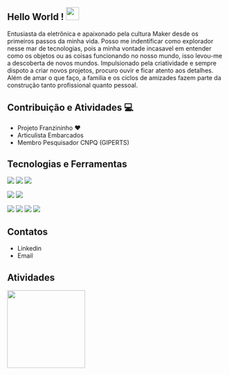 

## Hello World ! <img src="https://raw.githubusercontent.com/MartinHeinz/MartinHeinz/master/wave.gif" width="30px">
  Entusiasta da eletrônica e apaixonado pela cultura Maker desde os primeiros passos da minha vida. Posso me indentificar como explorador nesse mar de tecnologias, pois a minha vontade incasavel em entender como os objetos ou as coisas funcionando no nosso mundo, isso levou-me a descoberta de novos mundos. Impulsionado pela criatividade e sempre dispoto a criar novos projetos, procuro ouvir e ficar atento aos detalhes. Além de amar o que faço, a familia e os ciclos de amizades fazem parte da construção tanto profissional quanto pessoal.
  
  
## Contribuição e Atividades 💻
  - Projeto Franzininho ❤
  - Articulista Embarcados 
  - Membro Pesquisador CNPQ (GIPERTS)
## Tecnologias e Ferramentas 
![](https://img.shields.io/badge/PCB-Eagle-informational?style=flat&logo=<LOGO_NAME>&logoColor=white&color=2bbc8a)
![](https://img.shields.io/badge/PCB-Proteus-informational?style=flat&logo=<LOGO_NAME>&logoColor=white&color=2bbc8a)
![](https://img.shields.io/badge/PCB-EasyEAD-informational?style=flat&logo=<LOGO_NAME>&logoColor=white&color=2bbc8a)

![](https://img.shields.io/badge/Linguagem-C-informational?style=flat&logo=data:image/svg%2bxml;base64,<BASE64_DATA>)
![](https://img.shields.io/badge/Linguagem-C++-informational?style=flat&logo=data:image/svg%2bxml;base64,<BASE64_DATA>)

![](https://img.shields.io/badge/Hardware-AVR-orange)
![](https://img.shields.io/badge/Hardware-PIC-orange)
![](https://img.shields.io/badge/Hardware-MSP-orange)
![](https://img.shields.io/badge/Hardware-ESP-orange)

## Contatos 
  - Linkedin
  - Email 

## Atividades 
<img height="180em" src="https://github-readme-stats.vercel.app/api?username=halyssonJr&show_icons=true&hide_border=true&&count_private=true&include_all_commits=true" />

